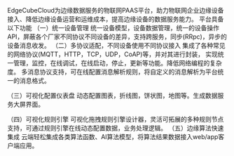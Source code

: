 EdgeCubeCloud为边缘数据服务的物联网PAAS平台，助力物联网企业边缘设备接入、降低边缘设备运营和运维成本，提高边缘设备的数据服务能力。
平台具备以下功能
（一）统一设备管理
 统一设备模型，设备数据管理，统一的设备操作API，屏蔽各个厂家不同协议不同设备的差异，支持跨服务，同步(RRpc)，异步的设备消息收发。
（二）多协议适配，不同设备使用不同协议接入
集成了各种常见的网络协议(MQTT，HTTP，TCP，UDP，CoAP)等，并对其进行封装， 实现统一管理，监控，在线调试，在线启动，停止，更新等功能。降低网络编程的复杂度。
多消息协议支持，可在线配置消息解析规则，将自定义的消息解析为平台统一的消息格式。

（三）可视化配置仪表盘
动态配置图表，折线图，饼状图，地图等。生成数据服务大屏界面。

（四）可视化规则引擎
可视化拖拽规则引擎设计器，灵活可拓展的多种规则节点支持，可通过规则引擎在线动态配置数据，业务处理逻辑。
 （五）边缘算法快速集成
云端轻松集成各类算法函数、AI算法模型，将算法结果数据接入web/app客户端应用。